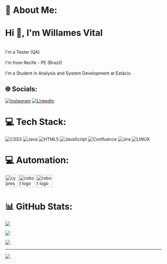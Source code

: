 # 💫 About Me:
# Hi 👋, I'm Willames Vital<be>
<br> I'm a Tester (QA)</br>
<br> I'm from Recife - PE (Brazil)</br>
<br> I'm a Student in Analysis and System Development at Estácio</br>


## 🌐 Socials:
[![Instagram](https://img.shields.io/badge/Instagram-%23E4405F.svg?logo=Instagram&logoColor=white)](https://instagram.com/willames.vital) [![LinkedIn](https://img.shields.io/badge/LinkedIn-%230077B5.svg?logo=linkedin&logoColor=white)](https://linkedin.com/in/willames-vital-46805b247/) 

# 💻 Tech Stack:
![CSS3](https://img.shields.io/badge/css3-%231572B6.svg?style=for-the-badge&logo=css3&logoColor=white) ![Java](https://img.shields.io/badge/java-%23ED8B00.svg?style=for-the-badge&logo=java&logoColor=white) ![HTML5](https://img.shields.io/badge/html5-%23E34F26.svg?style=for-the-badge&logo=html5&logoColor=white) ![JavaScript](https://img.shields.io/badge/javascript-%23323330.svg?style=for-the-badge&logo=javascript&logoColor=%23F7DF1E) ![Confluence](https://img.shields.io/badge/confluence-%23172BF4.svg?style=for-the-badge&logo=confluence&logoColor=white) ![Jira](https://img.shields.io/badge/jira-%230A0FFF.svg?style=for-the-badge&logo=jira&logoColor=white) ![LINUX](https://img.shields.io/badge/Linux-FCC624?style=for-the-badge&logo=linux&logoColor=black)

# 💻 Automation:
<img src="https://camo.githubusercontent.com/ddde3e3b356fa6da7bbcb2545e9e40da69f76d80b39c61b1098ac2c7891da457/68747470733a2f2f61737365742e6272616e6466657463682e696f2f696449715f6b463072622f696476337a776d5369592e6a7065673f757064617465643d31363637353635333036383532" height="40" width="40" alt="cypress logo" data-canonical-src="https://asset.brandfetch.io/idIq_kF0rb/idv3zwmSiY.jpeg?updated=1667565306852" style="max-width: 100%;"> <img src="https://camo.githubusercontent.com/2e898aef23bd43cfeb7aff827bf7a70cde39fbff2b46506ae4576a7e9179d9c7/68747470733a2f2f7777772e7376677265706f2e636f6d2f73686f772f3337343034392f726f626f746672616d65776f726b2e737667" height="40" width="52" alt="robot logo" data-canonical-src="https://www.svgrepo.com/show/374049/robotframework.svg" style="max-width: 100%;"> <img src="https://www.svgrepo.com/show/354321/selenium.svg" height="40" width="52" alt="robot logo" data-canonical-src="https://www.svgrepo.com/show/354321/selenium.svg" style="max-width: 100%;"> 

# 📊 GitHub Stats:
![](https://github-readme-stats.vercel.app/api?username=WillamesVital&theme=tokyonight&hide_border=false&include_all_commits=true&count_private=true)<br/>

![](https://github-readme-streak-stats.herokuapp.com/?user=WillamesVital&theme=tokyonight&hide_border=false)<br/>

![](https://github-readme-stats.vercel.app/api/top-langs/?username=WillamesVital&theme=tokyonight&hide_border=false&include_all_commits=true&count_private=true&layout=compact)


---
[![](https://visitcount.itsvg.in/api?id=WillamesVital&icon=0&color=0)](https://visitcount.itsvg.in)

<!-- Proudly created with GPRM ( https://gprm.itsvg.in ) -->
